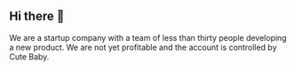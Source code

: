 ## Hi there 👋

We are a startup company with a team of less than thirty people developing a new product. We are not yet profitable and the account is controlled by Cute Baby.
